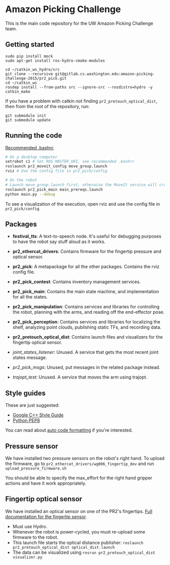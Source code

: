 # Amazon Picking Challenge
This is the main code repository for the UW Amazon Picking Challenge team.

## Getting started
```
sudo pip install mock
sudo apt-get install ros-hydro-cmake-modules

cd ~/catkin_ws_hydro/src
git clone --recursive git@gitlab.cs.washington.edu:amazon-picking-challenge-2015/pr2_pick.git
cd ~/catkin_ws
rosdep install --from-paths src --ignore-src --rosdistro=hydro -y
catkin_make
```

If you have a problem with catkin not finding `pr2_pretouch_optical_dist`, then from the root of the repository, run:
```
git submodule init
git submodule update
```

## Running the code
[Recommended .bashrc](https://github.com/hcrlab/wiki/blob/master/development_environment_setup/recommended_bashrc.md)

```bash
# On a desktop computer
setrobot c1 # Set ROS_MASTER_URI, see recommended .bashrc
roslaunch pr2_moveit_config move_group.launch
rviz # Use the config file in pr2_pick/config

# On the robot
# Launch move_group.launch first, otherwise the MoveIt service will crash.
roslaunch pr2_pick_main main_prereqs.launch
python main.py --debug
```

To see a visualization of the execution, open rviz and use the config file in `pr2_pick/config`

## Packages

- **festival_tts**:
A text-to-speech node.
It's useful for debugging purposes to have the robot say stuff aloud as it works.

- **pr2_ethercat_drivers**:
Contains firmware for the fingertip pressure and optical sensor.

- **pr2_pick**:
A metapackage for all the other packages.
Contains the rviz config file.

- **pr2_pick_contest**:
Contains inventory management services.

- **pr2_pick_main**:
Contains the main state machine, and implementation for all the states.

- **pr2_pick_manipulation**:
Contains services and libraries for controlling the robot, planning with the arms, and reading off the end-effector pose.

- **pr2_pick_perception**:
Contains services and libraries for localizing the shelf, analyzing point clouds, publishing static TFs, and recording data.

- **pr2_pretouch_optical_dist**:
Contains launch files and visualizers for the fingertip optical sensor.

- *joint_states_listener*:
Unused.
A service that gets the most recent joint states message.

- *pr2_pick_msgs*:
Unused, put messages in the related package instead.

- *trajopt_test*:
Unused.
A service that moves the arm using trajopt.

## Style guides
These are just suggested:
- [Google C++ Style Guide](https://google-styleguide.googlecode.com/svn/trunk/cppguide.html)
- [Python PEP8](https://www.python.org/dev/peps/pep-0008/)

You can read about [auto code formatting](https://github.com/hcrlab/wiki/blob/master/development_environment_setup/auto_code_formatting.md) if you're interested.

## Pressure sensor
We have installed two pressure sensors on the robot's right hand.
To upload the firmware, go to `pr2_ethercat_drivers/wg006_fingertip_dev` and run `upload_pressure_firmware.sh`

You should be able to specify the max_effort for the right hand gripper actions and have it work appropriately.

## Fingertip optical sensor
We have installed an optical sensor on one of the PR2's fingertips.
[Full documentation for the fingertip sensor](https://bitbucket.org/uwsensors/pr2_pretouch_optical_dist/wiki/Publishing%20Distance%20Data).

- Must use Hydro.
- Whenever the robot is power-cycled, you must re-upload some firmware to the robot.
- This launch file starts the optical distance publisher: `roslaunch pr2_pretouch_optical_dist optical_dist.launch`
- The data can be visualized using `rosrun pr2_pretouch_optical_dist visualizer.py`